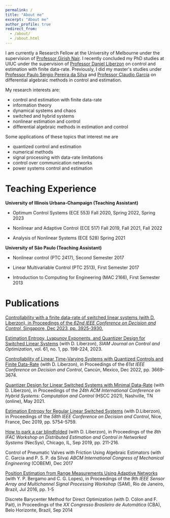 ```yaml
---
permalink: /
title: "About me"
excerpt: "About me"
author_profile: true
redirect_from: 
  - /about/
  - /about.html
---
```

I am currently a Research Fellow at the University of Melbourne under the supervision of <a href="https://findanexpert.unimelb.edu.au/profile/474-girish-nair"> Professor Girish Nair</a>.
I recently concluded my PhD studies at UIUC under the supervision of <a href="http://liberzon.csl.illinois.edu/">Professor Daniel Liberzon</a>  on control and estimation with finite data-rate. Previously, I did my master's studies under <a href="https://scholar.google.fr/citations?user=bHfxlykAAAAJ&hl=en">Professor Paulo Sérgio Pereira da Silva</a> and <a href="https://www.researchgate.net/profile/Claudio-Garcia-12">Professor Claudio Garcia</a> on differential algebraic methods in control and estimation.

My research interests are:
 - control and estimation with finite data-rate
 - information theory
 - dynamical systems and chaos
 - switched and hybrid systems
 - nonlinear estimation and control
 - differential algebraic methods in estimation and control

Some applications of these topics that interest me are
 - quantized control and estimation
 - numerical methods
 - signal processing with data-rate limitations
 - control over communication networks
 - power systems control and estimation
 

# Teaching Experience

**University of Illinois Urbana-Champaign (Teaching Assistant)**

- Optimum Control Systems (ECE 553)    Fall 2020, Spring 2022, Spring 2023

- Nonlinear and Adaptive Control (ECE 517) Fall 2019, Fall 2021, Fall 2022
      
- Analysis of Nonlinear Systems (ECE 528) Spring 2021

**University of São Paulo (Teaching Assistant)**

- Nonlinear control (PTC 2417), Second Semester 2017 

- Linear Multivariable Control (PTC 2513), First Semester 2017

- Introduction to Computing for Engineering (MAC 2166), First Semester 2013



# Publications 

<a href="https://ieeexplore.ieee.org/document/10384053">Controllability with a finite data-rate of switched linear systems (with D. Liberzon), in Proceedings of the *62nd IEEE Conference on Decision and Control*, Singapore, Dec 2023, pp. 3925-3930.

<a href="https://epubs.siam.org/doi/10.1137/21M1411871">Estimation Entropy, Lyapunov Exponents, and Quantizer Design for Switched Linear Systems</a> (with D. Liberzon), *SIAM Journal on Control and Optimization*, vol. 61, no. 1, pp. 198-224, 2023. 


<a href ="https://ieeexplore.ieee.org/document/9992626">Controllability of Linear Time-Varying Systems with Quantized Controls and Finite Data-Rate</a> (with D. Liberzon), in Proceedings of the *61st IEEE Conference on Decision and Control*, Cancún, Mexico, Dec 2022, pp. 3669-3674.
    
<a href ="https://dl.acm.org/doi/10.1145/3447928.3456645">Quantizer Design for Linear Switched Systems with Minimal Data-Rate</a> (with D. Liberzon), in Proceedings of the *24th ACM International Conference on Hybrid Systems: Computation and Control* (HSCC 2021), Nashville, TN (online), May 2021.

        
<a href="https://ieeexplore.ieee.org/document/9030155">Estimation Entropy for Regular Linear Switched Systems</a> (with D.Liberzon), in Proceedings of the *58th IEEE Conference on Decision and Control*, Nice, France, Dec 2019, pp. 5754-5759.
        
<a href ="https://www.sciencedirect.com/science/article/pii/S2405896319320117">How to park a car blindfolded</a> (with D. Liberzon), in Proceedings of the *8th IFAC Workshop on Distributed Estimation and Control in Networked Systems* (NecSys), Chicago, IL, Sep 2019, pp. 211-216.

Control of Pneumatic Valves with Friction Using Algebraic Estimators (with C. Garcia and P. S. P. da Silva) *ABCM International Congress of Mechanical Engineering* (COBEM), Dec 2017

<a href ="https://ieeexplore.ieee.org/document/7569739">Position Estimation from Range Measurements Using Adaptive Networks</a> (with Y. P. Bergamo and C. G. Lopes), in Proceedings of the *9th IEEE Sensor Array and Multichannel Signal Processing Workshop* (SAM), Rio de Janeiro, Brazil, Jul 2016, pp. 1-5


Discrete Barycenter Method for Direct Optimization (with D. Cólon and F. Pait), in Proceedings of the *XX Congresso Brasileiro de Automática* (CBA), Belo Horizonte, Brazil, Sep 2014
        
